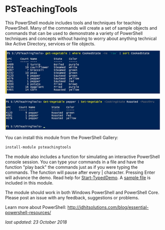 # PSTeachingTools

This PowerShell module includes tools and techniques for teaching PowerShell. Many of the commands will create a set of sample objects and commands that can
be used to demonstrate a variety of PowerShell techniques and concepts without having to worry about anything technical like Active Directory, services or file objects.

![Using objects in the pipeline](./assets/get-vegetable.jpg)

![setting objects](./assets/set-vegetable.jpg)

You can install this module from the PowerShell Gallery:

```powershell
install-module psteachingtools
```

The module also includes a function for simulating an interactive PowerShell console session. You can type your commands in a file and have the function "play back" the commands
just as if you were typing the commands. The function will pause after every | character. Pressing Enter will advance the demo. Read help for [Start-TypedDemo](./docs/Start-TypedDemo.md). A [sample file](./assets/sampledemo.txt) is included in this module.

The module should work in both Windows PowerShell and PowerShell Core. Please post an issue with any feedback, suggestions or problems.

Learn more about PowerShell: http://jdhitsolutions.com/blog/essential-powershell-resources/

_last updated: 23 October 2018_
